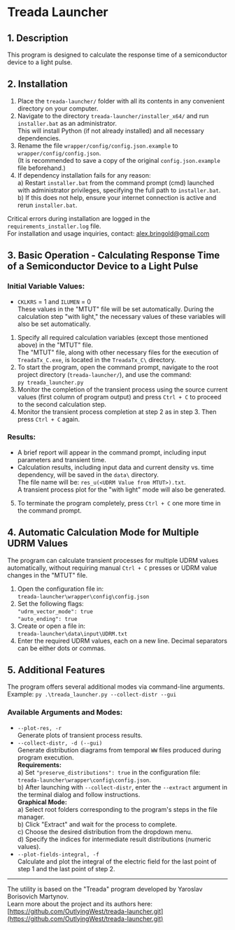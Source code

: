 # Treada Launcher

## 1. Description
This program is designed to calculate the response time of a semiconductor device to a light pulse.

## 2. Installation
1. Place the `treada-launcher/` folder with all its contents in any convenient directory on your computer.
2. Navigate to the directory `treada-launcher/installer_x64/` and run `installer.bat` as an administrator.  
   This will install Python (if not already installed) and all necessary dependencies.
3. Rename the file `wrapper/config/config.json.example` to `wrapper/config/config.json`.  
   (It is recommended to save a copy of the original `config.json.example` file beforehand.)
4. If dependency installation fails for any reason:  
   a) Restart `installer.bat` from the command prompt (cmd) launched with administrator privileges, specifying the full path to `installer.bat`.  
   b) If this does not help, ensure your internet connection is active and rerun `installer.bat`.

Critical errors during installation are logged in the `requirements_installer.log` file.  
For installation and usage inquiries, contact: alex.bringold@gmail.com

## 3. Basic Operation - Calculating Response Time of a Semiconductor Device to a Light Pulse
### Initial Variable Values:
- `CKLKRS` = 1 and `ILUMEN` = 0  
These values in the "MTUT" file will be set automatically. During the calculation step "with light," the necessary values of these variables will also be set automatically.

1. Specify all required calculation variables (except those mentioned above) in the "MTUT" file.  
   The "MTUT" file, along with other necessary files for the execution of `TreadaTx_C.exe`, is located in the `TreadaTx_C\` directory.
2. To start the program, open the command prompt, navigate to the root project directory (`treada-launcher/`), and use the command:  
   `py treada_launcher.py`
3. Monitor the completion of the transient process using the source current values (first column of program output) and press `Ctrl + C` to proceed to the second calculation step.
4. Monitor the transient process completion at step 2 as in step 3. Then press `Ctrl + C` again.

### Results:
- A brief report will appear in the command prompt, including input parameters and transient time.
- Calculation results, including input data and current density vs. time dependency, will be saved in the `data\` directory.  
  The file name will be: `res_u(<UDRM Value from MTUT>).txt`.  
  A transient process plot for the "with light" mode will also be generated.
5. To terminate the program completely, press `Ctrl + C` one more time in the command prompt.

## 4. Automatic Calculation Mode for Multiple UDRM Values
The program can calculate transient processes for multiple UDRM values automatically, without requiring manual `Ctrl + C` presses or UDRM value changes in the "MTUT" file.

1. Open the configuration file in:  
   `treada-launcher\wrapper\config\config.json`
2. Set the following flags:  
   `"udrm_vector_mode": true`  
   `"auto_ending": true`
3. Create or open a file in:  
   `treada-launcher\data\input\UDRM.txt`
4. Enter the required UDRM values, each on a new line. Decimal separators can be either dots or commas.

## 5. Additional Features
The program offers several additional modes via command-line arguments.  
Example: `py .\treada_launcher.py --collect-distr --gui`

### Available Arguments and Modes:
- `--plot-res, -r`  
  Generate plots of transient process results.
- `--collect-distr, -d (--gui)`  
  Generate distribution diagrams from temporal `WW` files produced during program execution.  
  **Requirements:**  
  a) Set `"preserve_distributions": true` in the configuration file:  
     `treada-launcher\wrapper\config\config.json`.  
  b) After launching with `--collect-distr`, enter the `--extract` argument in the terminal dialog and follow instructions.  
  **Graphical Mode:**  
  a) Select root folders corresponding to the program's steps in the file manager.  
  b) Click "Extract" and wait for the process to complete.  
  c) Choose the desired distribution from the dropdown menu.  
  d) Specify the indices for intermediate result distributions (numeric values).
- `--plot-fields-integral, -f`  
  Calculate and plot the integral of the electric field for the last point of step 1 and the last point of step 2.

---

The utility is based on the "Treada" program developed by Yaroslav Borisovich Martynov.  
Learn more about the project and its authors here:  
[https://github.com/OutlyingWest/treada-launcher.git](https://github.com/OutlyingWest/treada-launcher.git)
